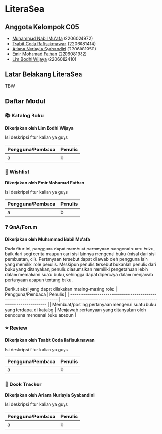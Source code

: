 # LiteraSea

## Anggota Kelompok C05

- [Muhammad Nabil Mu'afa](https://github.com/nabilmuafa) (2206024972)
- [Tsabit Coda Rafisukmawan](https://github.com/codaaa19) (2206081414)
- [Ariana Nurlayla Syabandini](https://github.com/ariananurlayla) (2206081950)
- [Emir Mohamad Fathan](https://github.com/brofathan) (2206081982)
- [Lim Bodhi Wijaya](https://github.com/LimBodhi) (2206082410)

## Latar Belakang LiteraSea

TBW

## Daftar Modul

### 📚 Katalog Buku

**Dikerjakan oleh Lim Bodhi Wijaya**

Isi deskripsi fitur kalian ya guys

| Pengguna/Pembaca | Penulis |
| ---------------- | ------- |
| a                | b       |

### 📃 Wishlist

**Dikerjakan oleh Emir Mohamad Fathan**

Isi deskripsi fitur kalian ya guys

| Pengguna/Pembaca | Penulis |
| ---------------- | ------- |
| a                | b       |

### ❓ QnA/Forum

**Dikerjakan oleh Muhammad Nabil Mu'afa**

Pada fitur ini, pengguna dapat membuat pertanyaan mengenai suatu buku, baik dari segi cerita maupun dari sisi lainnya mengenai buku (misal dari sisi pembuatan, dll). Pertanyaan tersebut dapat dijawab oleh pengguna lain yang memiliki role penulis. Meskipun penulis tersebut bukanlah penulis dari buku yang ditanyakan, penulis diasumsikan memiliki pengetahuan lebih dalam memahami suatu buku, sehingga dapat dipercaya dalam menjawab pertanyaan apapun tentang buku.

Berikut aksi yang dapat dilakukan masing-masing role:
| Pengguna/Pembaca | Penulis |
| ----------------------------------------------------------------------- | ---------------------------------------------------------------------- |
| Membuat/posting pertanyaan mengenai suatu buku yang terdapat di katalog | Menjawab pertanyaan yang ditanyakan oleh pengguna mengenai buku apapun |

### ⭐ Review

**Dikerjakan oleh Tsabit Coda Rafisukmawan**

Isi deskripsi fitur kalian ya guys

| Pengguna/Pembaca | Penulis |
| ---------------- | ------- |
| a                | b       |

### 📖 Book Tracker

**Dikerjakan oleh Ariana Nurlayla Syabandini**

Isi deskripsi fitur kalian ya guys

| Pengguna/Pembaca | Penulis |
| ---------------- | ------- |
| a                | b       |
